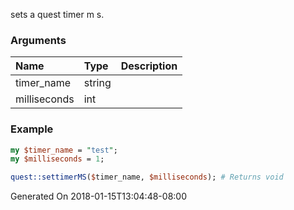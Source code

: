 sets a quest timer m s.
### Arguments
**Name**|**Type**|**Description**
:---|:---|:---
timer_name|string|
milliseconds|int|

### Example

```perl
my $timer_name = "test";
my $milliseconds = 1;

quest::settimerMS($timer_name, $milliseconds); # Returns void
```


Generated On 2018-01-15T13:04:48-08:00